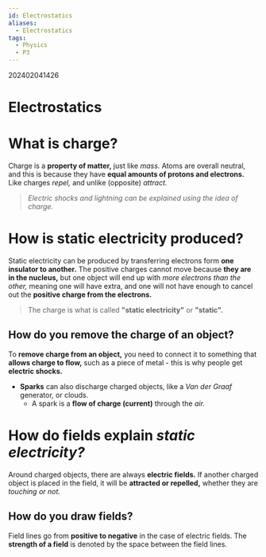 ```yaml
---
id: Electrostatics
aliases:
  - Electrostatics
tags:
  - Physics
  - P3
---
```

202402041426
# Electrostatics

# What is charge?

Charge is a **property of matter,** just like *mass.* Atoms are overall neutral, and this is because they have **equal amounts of protons and electrons.** Like charges *repel,* and unlike (opposite) *attract.* 

> *Electric shocks and lightning can be explained using the idea of charge.* 

# How is static electricity produced?

Static electricity can be produced by transferring electrons form **one insulator to another.** The positive charges cannot move because **they are in the nucleus,** but one object will end up with *more electrons than the other,* meaning one will have extra, and one will not have enough to cancel out the **positive charge from the electrons.** 

> The charge is what is called **"static electricity"** or **"static".**

## How do you **remove the charge** of an object?

To **remove charge from an object,** you need to connect it to something that **allows charge to flow,** such as a piece of metal - this is why people get **electric shocks.** 

- **Sparks** can also discharge charged objects, like a *Van der Graaf* generator, or clouds.
    - A spark is a **flow of charge (current)** through the *air.* 

# How do **fields explain *static electricity?*** 

Around charged objects, there are always **electric fields.** If another charged object is placed in the field, it will be **attracted or repelled,** whether they are *touching or not.*

## How do you draw fields?

Field lines go from **positive to negative** in the case of electric fields. The **strength of a field** is denoted by the space between the field lines.
